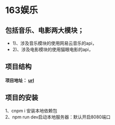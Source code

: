 # 163娱乐

## 包括音乐、电影两大模块；
* 1)、涉及音乐模块的使用网易云音乐的api，  
* 2)、涉及电影模块的使用猫眼电影的api，

## 项目结构



#### 项目地址：  [url](http://www.jibahui.com)

## 项目的安装  
1、cnpm i 安装本地依赖包  
2、npm run dev启动本地服务器：默认开启8080端口